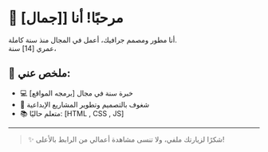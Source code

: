 
# 👋 مرحبًا! أنا [[جمال]
أنا مطور ومصمم جرافيك، أعمل في المجال منذ سنة كاملة.  
عمري [14] سنة، 

## 📌 ملخص عني:
- 💻 خبرة سنة في مجال [برمجه المواقع]
- 🎨 شغوف بالتصميم وتطوير المشاريع الإبداعية
- 📚 متعلم حاليًا: [HTML , CSS , JS]

---

> ✨ شكرًا لزيارتك ملفي، ولا تنسى مشاهدة أعمالي من الرابط بالأعلى!
